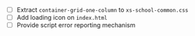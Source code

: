 - [ ] Extract `container-grid-one-column` to `xs-school-common.css`
- [ ] Add loading icon on `index.html`
- [ ] Provide script error reporting mechanism
